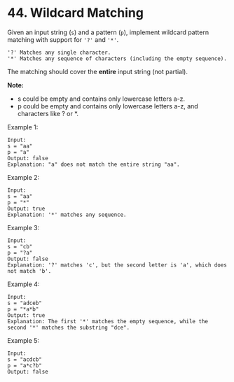 # 44. Wildcard Matching

Given an input string (`s`) and a pattern (`p`), implement wildcard pattern matching with support for `'?'` and `'*'`.
```
'?' Matches any single character.
'*' Matches any sequence of characters (including the empty sequence).
```
The matching should cover the **entire** input string (not partial).

**Note:**

- s could be empty and contains only lowercase letters a-z.
- p could be empty and contains only lowercase letters a-z, and characters like ? or *.

Example 1:
```
Input:
s = "aa"
p = "a"
Output: false
Explanation: "a" does not match the entire string "aa".
```
Example 2:
```
Input:
s = "aa"
p = "*"
Output: true
Explanation: '*' matches any sequence.
```
Example 3:
```
Input:
s = "cb"
p = "?a"
Output: false
Explanation: '?' matches 'c', but the second letter is 'a', which does not match 'b'.
```
Example 4:
```
Input:
s = "adceb"
p = "*a*b"
Output: true
Explanation: The first '*' matches the empty sequence, while the second '*' matches the substring "dce".
```
Example 5:
```
Input:
s = "acdcb"
p = "a*c?b"
Output: false
```